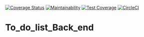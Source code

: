 [![Coverage Status](https://coveralls.io/repos/github/kagabof/To_do_list_Back_end/badge.svg?branch=develop)](https://coveralls.io/github/kagabof/To_do_list_Back_end?branch=develop)   [![Maintainability](https://api.codeclimate.com/v1/badges/05a926b35dbc4330a6a6/maintainability)](https://codeclimate.com/github/kagabof/To_do_list_Back_end/maintainability)   [![Test Coverage](https://api.codeclimate.com/v1/badges/05a926b35dbc4330a6a6/test_coverage)](https://codeclimate.com/github/kagabof/To_do_list_Back_end/test_coverage)
   [![CircleCI](https://circleci.com/gh/kagabof/To_do_list_Back_end.svg?style=svg)](https://circleci.com/gh/kagabof/To_do_list_Back_end)
# To_do_list_Back_end